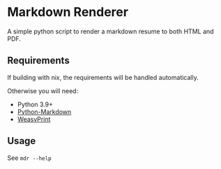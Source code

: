 # Markdown Renderer

A simple python script to render a markdown resume to both HTML and PDF.

## Requirements

If building with nix, the requirements will be handled automatically.

Otherwise you will need:

- Python 3.9+
- [Python-Markdown](https://github.com/Python-Markdown/markdown)
- [WeasyPrint](https://github.com/Kozea/WeasyPrint)

## Usage

See `mdr --help`

